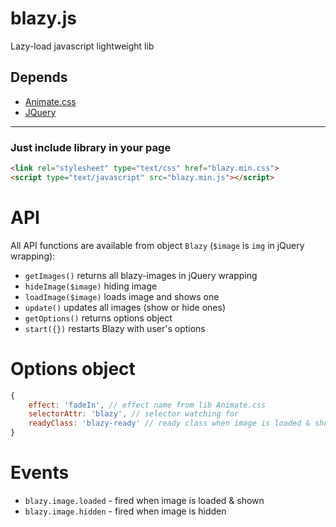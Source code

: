 # blazy.js
Lazy-load javascript lightweight lib

## Depends
* [Animate.css](http://daneden.github.io/animate.css/)
* [JQuery](https://jquery.com/)

---
### Just include library in your page
```html
<link rel="stylesheet" type="text/css" href="blazy.min.css">
<script type="text/javascript" src="blazy.min.js"></script>
```
# API
All API functions are available from object ```Blazy``` (`$image` is `img` in jQuery wrapping): 

* `getImages()` returns all blazy-images in jQuery wrapping
* `hideImage($image)` hiding image
* `loadImage($image)` loads image and shows one
* `update()` updates all images (show or hide ones)
* `getOptions()` returns options object
* `start({})` restarts Blazy with user's options

# Options object
```javascript
{
	effect: 'fadeIn', // effect name from lib Animate.css
	selectorAttr: 'blazy', // selector watching for
	readyClass: 'blazy-ready' // ready class when image is loaded & shown
}
```

# Events
* `blazy.image.loaded` - fired when image is loaded & shown
* `blazy.image.hidden` - fired when image is hidden


